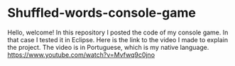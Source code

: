 # Shuffled-words-console-game
Hello, welcome! In this repository I posted the code of my console game. In that case I tested it in Eclipse.
Here is the link to the video I made to explain the project. The video is in Portuguese, which is my native language.
https://www.youtube.com/watch?v=Mvfwq9c0jno
